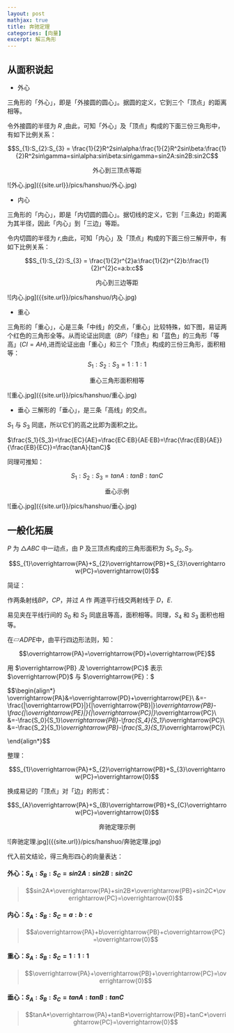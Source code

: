 ```yaml
---
layout: post
mathjax: true
title: 奔驰定理
categories: [向量]
excerpt: 解三角形
---
```



## 从面积说起

* 外心

三角形的「外心」，即是「外接圆的圆心」。据圆的定义，它到三个「顶点」的距离相等。

令外接圆的半径为 $R$ ,由此，可知「外心」及「顶点」构成的下面三份三角形中，有如下比例关系：

$$S_{1}:S_{2}:S_{3} = \frac{1}{2}R^2sin\alpha:\frac{1}{2}R^2sin\beta:\frac{1}{2}R^2sin\gamma=sin\alpha:sin\beta:sin\gamma=sin2A:sin2B:sin2C$$

<p align="center">外心到三顶点等距</p>
![外心.jpg]({{site.url}}/pics/hanshuo/外心.jpg)


* 内心

三角形的「内心」，即是「内切圆的圆心」。据切线的定义，它到「三条边」的距离为其半径，因此「内心」到「三边」等距。

令内切圆的半径为 $r$,由此，可知「内心」及「顶点」构成的下面三份三解开中，有如下比例关系：

$$S_{1}:S_{2}:S_{3} = \frac{1}{2}r^{2}a:\frac{1}{2}r^{2}b:\frac{1}{2}r^{2}c=a:b:c$$

<p align="center">内心到三边等距</p>
![内心.jpg]({{site.url}}/pics/hanshuo/内心.jpg)

* 重心

三角形的「重心」，心是三条「中线」的交点，「重心」比较特殊，如下图，易证两个红色的三角形全等。从而论证出同底（$BP$）「绿色」和「蓝色」的三角形「等高」($CI=AH$),进而论证出由「重心」和三个「顶点」构成的三份三角形，面积相等：
$$S_{1}:S_{2}:S_{3} = 1:1:1$$

<p align="center">重心三角形面积相等</p>
![重心.jpg]({{site.url}}/pics/hanshuo/重心.jpg)


* 垂心
三解形的「垂心」，是三条「高线」的交点。

$S_{1}$ 与 $S_{3}$ 同底，所以它们的高之比即为面积之比。

$\frac{S_1}{S_3}=\frac{EC}{AE}=\frac{EC·EB}{AE·EB}=\frac{\frac{EB}{AE}}{\frac{EB}{EC}}=\frac{tanA}{tanC}$

同理可推知：

$$S_1:S_2:S_3=tanA:tanB:tanC$$

<p align="center">垂心示例</p>
![垂心.jpg]({{site.url}}/pics/hanshuo/垂心.jpg)

## 一般化拓展

$P$ 为 $\triangle ABC$ 中一动点，由 P 及三顶点构成的三角形面积为 $S_1,S_2,S_3$.

$$S_{1}\overrightarrow{PA}+S_{2}\overrightarrow{PB}+S_{3}\overrightarrow{PC}=\overrightarrow{0}$$

简证：

作两条射线$BP，CP$，并过 $A$ 作 两道平行线交两射线于 $D，E$.

易见夹在平线行间的 $S_0$ 和 $S_2$ 同底且等高，面积相等。同理，$S_4$ 和 $S_3$ 面积也相等。

在$▱ADPE$中，由平行四边形法则，知：

$$\overrightarrow{PA}=\overrightarrow{PD}+\overrightarrow{PE}$$

用 $\overrightarrow{PB} $及$ \overrightarrow{PC}$ 表示 $\overrightarrow{PD}$ 与 $\overrightarrow{PE}：$


$$\begin{align*}
\overrightarrow{PA}&=\overrightarrow{PD}+\overrightarrow{PE}\\
&=-\frac{|\overrightarrow{PD}|}{|\overrightarrow{PB}|}*\overrightarrow{PB}-\frac{|\overrightarrow{PE}|}{|\overrightarrow{PC}|}*\overrightarrow{PC}\\
&=-\frac{S_0}{S_1}*\overrightarrow{PB}-\frac{S_4}{S_1}*\overrightarrow{PC}\\
&=-\frac{S_2}{S_1}*\overrightarrow{PB}-\frac{S_3}{S_1}*\overrightarrow{PC}\\

\end{align*}$$

整理：

$$S_{1}\overrightarrow{PA}+S_{2}\overrightarrow{PB}+S_{3}\overrightarrow{PC}=\overrightarrow{0}$$

换成易记的「顶点」对「边」的形式：

$$S_{A}\overrightarrow{PA}+S_{B}\overrightarrow{PB}+S_{C}\overrightarrow{PC}=\overrightarrow{0}$$

<p align="center">奔驰定理示例</p>
![奔驰定理.jpg]({{site.url}}/pics/hanshuo/奔驰定理.jpg)


代入前文结论，得三角形四心的向量表达：

#### 外心：$S_{A}:S_{B}:S_{C}=sin2A:sin2B:sin2C$

> $$sin2A*\overrightarrow{PA}+sin2B*\overrightarrow{PB}+sin2C*\overrightarrow{PC}=\overrightarrow{0}$$

#### 内心：$S_{A}:S_{B}:S_{C}=a:b:c$

> $$a\overrightarrow{PA}+b\overrightarrow{PB}+c\overrightarrow{PC}=\overrightarrow{0}$$

#### 重心：$S_{A}:S_{B}:S_{C}=1:1:1$

> $$\overrightarrow{PA}+\overrightarrow{PB}+\overrightarrow{PC}=\overrightarrow{0}$$

#### 垂心：$S_{A}:S_{B}:S_{C}=tanA:tanB:tanC$

> $$tanA*\overrightarrow{PA}+tanB*\overrightarrow{PB}+tanC*\overrightarrow{PC}=\overrightarrow{0}$$